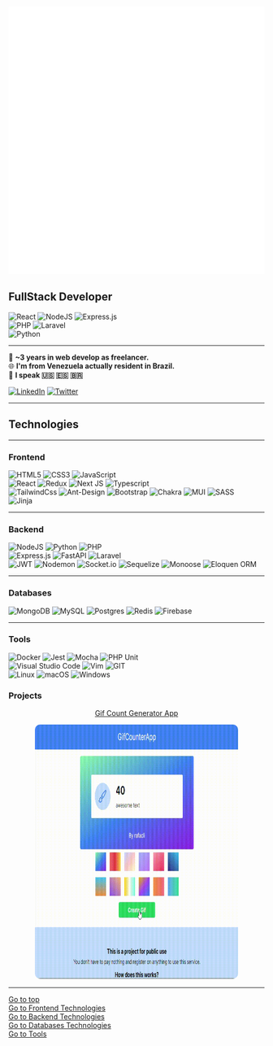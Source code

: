 <div align="center">
	<a href="mailto:caceresjayder@gmail.com" style="pointer-events: none;">
		<img src="header.svg" width="846" height="526" alt="header">
	</a>
</div>

## FullStack Developer

![React](https://img.shields.io/badge/react-%2320232a.svg?style=for-the-badge&logo=react&logoColor=%2361DAFB) ![NodeJS](https://img.shields.io/badge/node.js-6DA55F?style=for-the-badge&logo=node.js&logoColor=white) ![Express.js](https://img.shields.io/badge/express.js-%23404d59.svg?style=for-the-badge&logo=express&logoColor=%2361DAFB)</br>
![PHP](https://img.shields.io/badge/php-gray?style=for-the-badge&logo=php) ![Laravel](https://img.shields.io/badge/laravel-gray?style=for-the-badge&logo=laravel)
</br>
![Python](https://img.shields.io/badge/python-grey?style=for-the-badge&logo=python&logoColor=yellow)

----

:briefcase: **~3 years in web develop as freelancer.**</br>
:globe_with_meridians: **I'm from Venezuela actually resident in Brazil.**</br>
:speech_balloon: **I speak :us: :es: :brazil:**

[![LinkedIn](https://img.shields.io/badge/linkedin-%230077B5.svg?style=for-the-badge&logo=linkedin&logoColor=white)](https://www.linkedin.com/in/caceresjayder/) [![Twitter](https://img.shields.io/badge/Twitter-%231DA1F2.svg?style=for-the-badge&logo=Twitter&logoColor=white)](https://twitter.com/rafac1i)

----

## Technologies

----

### Frontend

![HTML5](https://img.shields.io/badge/html5-%23E34F26.svg?style=for-the-badge&logo=html5&logoColor=white) ![CSS3](https://img.shields.io/badge/css3-%231572B6.svg?style=for-the-badge&logo=css3&logoColor=white) ![JavaScript](https://img.shields.io/badge/javascript-%23323330.svg?style=for-the-badge&logo=javascript&logoColor=%23F7DF1E) </br>
![React](https://img.shields.io/badge/react-%2320232a.svg?style=for-the-badge&logo=react&logoColor=%2361DAFB) ![Redux](https://img.shields.io/badge/redux-%23593d88.svg?style=for-the-badge&logo=redux&logoColor=white) ![Next JS](https://img.shields.io/badge/Next-black?style=for-the-badge&logo=next.js&logoColor=white) ![Typescript](https://img.shields.io/badge/typescript-grey?style=for-the-badge&logo=typescript) </br>
![TailwindCss](https://img.shields.io/badge/tailwindcss-gray?style=for-the-badge&logo=tailwindcss) ![Ant-Design](https://img.shields.io/badge/-AntDesign-%230170FE?style=for-the-badge&logo=ant-design&logoColor=white) ![Bootstrap](https://img.shields.io/badge/bootstrap-%238511FA.svg?style=for-the-badge&logo=bootstrap&logoColor=white) ![Chakra](https://img.shields.io/badge/chakra-%234ED1C5.svg?style=for-the-badge&logo=chakraui&logoColor=white) ![MUI](https://img.shields.io/badge/MUI-%230081CB.svg?style=for-the-badge&logo=mui&logoColor=white) ![SASS](https://img.shields.io/badge/SASS-hotpink.svg?style=for-the-badge&logo=SASS&logoColor=white)</br>
![Jinja](https://img.shields.io/badge/jinja-white.svg?style=for-the-badge&logo=jinja&logoColor=black)

----

### Backend

![NodeJS](https://img.shields.io/badge/node.js-6DA55F?style=for-the-badge&logo=node.js&logoColor=white) ![Python](https://img.shields.io/badge/python-3670A0?style=for-the-badge&logo=python&logoColor=ffdd54) ![PHP](https://img.shields.io/badge/php-gray?style=for-the-badge&logo=php) </br>
![Express.js](https://img.shields.io/badge/express.js-%23404d59.svg?style=for-the-badge&logo=express&logoColor=%2361DAFB) ![FastAPI](https://img.shields.io/badge/FastAPI-005571?style=for-the-badge&logo=fastapi) ![Laravel](https://img.shields.io/badge/laravel-gray?style=for-the-badge&logo=laravel)</br>
![JWT](https://img.shields.io/badge/JWT-black?style=for-the-badge&logo=JSON%20web%20tokens) ![Nodemon](https://img.shields.io/badge/NODEMON-%23323330.svg?style=for-the-badge&logo=nodemon&logoColor=%BBDEAD) ![Socket.io](https://img.shields.io/badge/Socket.io-black?style=for-the-badge&logo=socket.io&badgeColor=010101) ![Sequelize](https://img.shields.io/badge/Sequelize-52B0E7?style=for-the-badge&logo=Sequelize&logoColor=white) ![Monoose](https://img.shields.io/badge/mongoose-gray?style=for-the-badge&logo=mongoose) ![Eloquen ORM](https://img.shields.io/badge/eloquent%20orm-red?style=for-the-badge&logo=eloquent)

----

### Databases

![MongoDB](https://img.shields.io/badge/MongoDB-%234ea94b.svg?style=for-the-badge&logo=mongodb&logoColor=white) ![MySQL](https://img.shields.io/badge/mysql-%2300f.svg?style=for-the-badge&logo=mysql&logoColor=white) ![Postgres](https://img.shields.io/badge/postgres-%23316192.svg?style=for-the-badge&logo=postgresql&logoColor=white) ![Redis](https://img.shields.io/badge/redis-%23DD0031.svg?style=for-the-badge&logo=redis&logoColor=white) ![Firebase](https://img.shields.io/badge/firebase-red?style=for-the-badge&logo=firebase)

----

### Tools

![Docker](https://img.shields.io/badge/docker-%230db7ed.svg?style=for-the-badge&logo=docker&logoColor=white) ![Jest](https://img.shields.io/badge/-jest-%23C21325?style=for-the-badge&logo=jest&logoColor=white) ![Mocha](https://img.shields.io/badge/-mocha-%238D6748?style=for-the-badge&logo=mocha&logoColor=white) ![PHP Unit](https://img.shields.io/badge/php%20unit-white?style=for-the-badge&logo=php)</br>
![Visual Studio Code](https://img.shields.io/badge/Visual%20Studio%20Code-0078d7.svg?style=for-the-badge&logo=visual-studio-code&logoColor=white) ![Vim](https://img.shields.io/badge/VIM-%2311AB00.svg?style=for-the-badge&logo=vim&logoColor=white) ![GIT](https://img.shields.io/badge/git-gray?style=for-the-badge&logo=git)</br>
![Linux](https://img.shields.io/badge/Linux-FCC624?style=for-the-badge&logo=linux&logoColor=black) ![macOS](https://img.shields.io/badge/mac%20os-000000?style=for-the-badge&logo=macos&logoColor=F0F0F0) ![Windows](https://img.shields.io/badge/Windows-0078D6?style=for-the-badge&logo=windows&logoColor=white)


### Projects

<div align="center">
	<a href="mailto:caceresjayder@gmail.com" style="pointer-events: none;">
		<p>Gif Count Generator App</p>
		<img src="gifapp.gif" loading="lazy" width="400" height="500" alt="header" style="border-radius: 10px;">
	</a>
</div>


----

[Go to top](#fullstack-developer)<br>
[Go to Frontend Technologies](#frontend)<br>
[Go to Backend Technologies](#backend)<br>
[Go to Databases Technologies](#databases)<br>
[Go to Tools](#tools)
